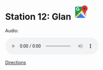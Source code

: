 
# Station 12: Glan <a href="https://www.google.com/maps/dir/?api=1&travelmode=walking&destination=47.8031209,13.0193623"><img src="https://github.com/kipppunkte/kipppunkte/raw/gh-pages/assets/google-maps.svg" width="48" height="48"></a>

Audio: 

<audio controls>
  <source src="https://github.com/kipppunkte/kipppunkte/raw/gh-pages/assets/12_Glan.mp3" type="audio/mpeg">
  Your browser does not support the audio tag.
</audio>


[Directions](https://www.google.com/maps/dir/?api=1&travelmode=walking&destination=47.8031209,13.0193623)